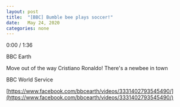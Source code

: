 ```yaml
---
layout: post
title:  "[BBC] Bumble bee plays soccer!"
date:   May 24, 2020
categories: none
---
```







0:00 / 1:36

BBC Earth 

Move out of the way Cristiano Ronaldo! There's a newbee in town 




BBC World Service



[https://www.facebook.com/bbcearth/videos/3331402793545490/](https://www.facebook.com/bbcearth/videos/3331402793545490/)



 

